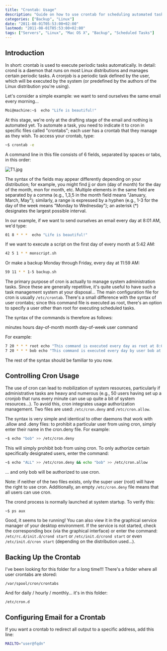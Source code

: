 ```yaml
---
title: "Crontab: Usage"
description: "Guide on how to use crontab for scheduling automated tasks on Linux systems"
categories: ["Backup", "Linux"]
date: "2011-08-01T05:53:00+02:00"
lastmod: "2011-08-01T05:53:00+02:00"
tags: ["Servers", "Linux", "Mac OS X", "Backup", "Scheduled Tasks"]
---
```


## Introduction

In short: crontab is used to execute periodic tasks automatically.
In detail: crond is a daemon that runs on most Linux distributions and manages certain periodic tasks. A cronjob is a periodic task defined by the user, which will be executed by the system (or predefined by the authors of the Linux distribution you're using).

Let's consider a simple example: we want to send ourselves the same email every morning...

```bash
Moi@machine:~$  echo "Life is beautiful!"
```

At this stage, we're only at the drafting stage of the email and nothing is automated yet. To automate a task, you need to indicate it to cron in specific files called "crontabs"; each user has a crontab that they manage as they wish. To access your crontab, type:

```bash
~$ crontab -e
```

A command line in this file consists of 6 fields, separated by spaces or tabs, in this order:

![T1.jpg](../../static/images/t1.avif)

The syntax of the fields may appear differently depending on your distribution; for example, you might find jj or dom (day of month) for the day of the month, mon for month, etc. Multiple elements in the same field are separated by a comma (e.g., 1,3,5 in the month field means "January, March, May"); similarly, a range is expressed by a hyphen (e.g., 1-3 for the day of the week means "Monday to Wednesday"); an asterisk (\*) designates the largest possible interval.

In our example, if we want to send ourselves an email every day at 8:01 AM, we'd type:

```bash
01 8 * * *  echo "Life is beautiful!"
```

If we want to execute a script on the first day of every month at 5:42 AM:

```bash
42 5 1 * * monscript.sh
```

Or make a backup Monday through Friday, every day at 11:59 AM:

```bash
59 11 * * 1-5 backup.sh
```

The primary purpose of cron is actually to manage system administration tasks. Since these are generally repetitive, it's quite useful to have such a task management system at your disposal... The main configuration file for cron is usually `/etc/crontab`. There's a small difference with the syntax of user crontabs; since this command file is executed as root, there's an option to specify a user other than root for executing scheduled tasks.

The syntax of the commands is therefore as follows:

minutes hours day-of-month month day-of-week user command

For example:

```bash
7 20 * * * root echo "This command is executed every day as root at 8:07 PM"
7 20 * * * bob echo "This command is executed every day by user bob at 8:07 PM"
```

The rest of the syntax should be familiar to you now.

## Controlling Cron Usage

The use of cron can lead to mobilization of system resources, particularly if administrative tasks are heavy and numerous (e.g., 50 users having set up a cronjob that runs every minute can use up quite a bit of system resources...). To avoid this, cron integrates usage authorization management. Two files are used: `/etc/cron.deny` and `/etc/cron.allow`.

The syntax is very simple and identical to other daemons that work with .allow and .deny files: to prohibit a particular user from using cron, simply enter their name in the cron.deny file. For example:

```bash
~$ echo "bob" >> /etc/cron.deny
```

This will simply prohibit bob from using cron. To only authorize certain specifically designated users, enter the command:

```bash
~$ echo "ALL" >> /etc/cron.deny && echo "bob" >> /etc/cron.allow
```

... and only bob will be authorized to use cron.

Note: if neither of the two files exists, only the super user (root) will have the right to use cron. Additionally, an empty `/etc/cron.deny` file means that all users can use cron.

The crond process is normally launched at system startup. To verify this:

```bash
~$ ps aux
```

Good, it seems to be running! You can also view it in the graphical service manager of your desktop environment. If the service is not started, check the corresponding box (via the graphical interface) or enter the command:
`/etc/rc.d/init.d/crond start` or `/etc/init.d/crond start` or even `/etc/init.d/cron start` (depending on the distribution used...).

## Backing Up the Crontab

I've been looking for this folder for a long time!!! There's a folder where all user crontabs are stored:

`/var/spool/cron/crontabs`

And for daily / hourly / monthly... it's in this folder:

`/etc/cron.d`

## Configuring Email for a Crontab

If you want a crontab to redirect all output to a specific address, add this line:

```bash
MAILTO="user@fqdn"
```
